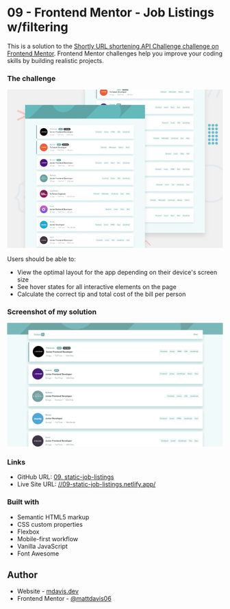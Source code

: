 # 09 - Frontend Mentor - Job Listings w/filtering

This is a solution to the [Shortly URL shortening API Challenge challenge on Frontend Mentor](https://www.frontendmentor.io/challenges/url-shortening-api-landing-page-2ce3ob-G). Frontend Mentor challenges help you improve your coding skills by building realistic projects.

### The challenge

![Design preview for the Tip calculator app coding challenge](./design/desktop-preview.jpg)

Users should be able to:

- View the optimal layout for the app depending on their device's screen size
- See hover states for all interactive elements on the page
- Calculate the correct tip and total cost of the bill per person

### Screenshot of my solution

![](./screenshot.jpg)

### Links

- GitHub URL: [09. static-job-listings](https://github.com/mattdavis06/Frontend-Mentor-Projects/tree/main/09.%20static-job-listings)
- Live Site URL: [//09-static-job-listings.netlify.app/](https://09-static-job-listings.netlify.app/)

### Built with

- Semantic HTML5 markup
- CSS custom properties
- Flexbox
- Mobile-first workflow
- Vanilla JavaScript
- Font Awesome

## Author

- Website - [mdavis.dev](https://www.mdavis.dev)
- Frontend Mentor - [@mattdavis06](https://www.frontendmentor.io/profile/mattdavis06)
